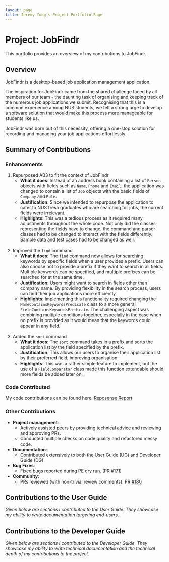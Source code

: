 ```yaml
---
layout: page
title: Jeremy Yong's Project Portfolio Page
---
```


# Project: JobFindr

This portfolio provides an overview of my contributions to JobFindr.

## Overview

JobFindr is a desktop-based job application management application.

The inspiration for JobFindr came from the shared challenge faced by all members of our team - the daunting task of
organising and keeping track of the numerous job applications we submit. Recognising that this is a common experience
among NUS students, we felt a strong urge to develop a software solution that would make this process more manageable
for students like us.

JobFindr was born out of this necessity, offering a one-stop solution for recording and managing your job applications
effortlessly.

## Summary of Contributions

### Enhancements

1. Repurposed AB3 to fit the context of JobFindr
    * **What it does**: Instead of an address book containing a list of `Person` objects with fields such
      as `Name`, `Phone`
      and `Email`, the application was changed to contain a list of `Job` objects with the basic fields of `Company` and
      `Role`.
    * **Justification**: Since we intended to repurpose the application to cater to NUS fresh graduates who are
      searching
      for jobs, the current fields were irrelevant.
    * **Highlights**: This was a tedious process as it required many adjustments throughout the whole code. Not only did
      the
      classes representing the fields have to change, the command and parser classes had to be changed to interact with
      the fields differently. Sample data and test cases had to be changed as well.
      <br><br>
2. Improved the `find` command
    * **What it does**: The `find` command now allows for searching keywords by specific fields when a user provides a
      prefix. Users can also choose not to provide a prefix if they want to search in all fields. Multiple keywords can
      be specified, and multiple prefixes can be searched for at the same time.
    * **Justification**: Users might want to search in fields other than company name. By providing flexibility in the
      search process, users can find their job applications more efficiently.
    * **Highlights**: Implementing this functionality required changing the `NameContainsKeywordsPredicate` class to a
      more general `FieldContainsKeywordsPredicate`. The challenging aspect was combining multiple conditions together,
      especially in the case when no prefix is provided as it would mean that the keywords could appear in any field.
      <br><br>
3. Added the `sort` command
    * **What it does**: The `sort` command takes in a prefix and sorts the application list by the field specified by
      the prefix.
    * **Justification**: This allows our users to organise their application list by their preferred field, improving
      organisation.
    * **Highlights**: This was a rather simple feature to implement, but the use of a `FieldComparator` class made this
      function extendable should more fields be added later on.

### Code Contributed

My code contributions can be found
here: [Reposense Report](https://nus-cs2103-ay2324s1.github.io/tp-dashboard/?search=JeremyYong128&sort=groupTitle&sortWithin=title&timeframe=commit&mergegroup=&groupSelect=groupByRepos&breakdown=true&checkedFileTypes=docs~functional-code~test-code&since=2023-09-22)

### Other Contributions

* **Project management**:
  * Actively assisted peers by providing technical advice and reviewing and approving PRs.
  * Conducted multiple checks on code quality and refactored messy code.
* **Documentation**:
    * Contributed extensively to both the User Guide (UG) and Developer Guide (DG).
* **Bug Fixes**:
    * Fixed bugs reported during PE dry run. (PR [#171](https://github.com/AY2324S1-CS2103T-W12-3/tp/pull/171))
* **Community**:
    * PRs reviewed (with non-trivial review comments): PR [#180](https://github.com/AY2324S1-CS2103T-W12-3/tp/pull/180)

## Contributions to the User Guide

*Given below are sections I contributed to the User Guide. They showcase my ability to write documentation targeting
end-users.*

## Contributions to the Developer Guide

*Given below are sections I contributed to the Developer Guide. They showcase my ability to write technical
documentation and the technical depth of my contributions to the project.*
